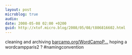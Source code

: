 ```yaml
---
layout: post
microblog: true
audio: 
date: 2008-05-08 02:00 +0200
guid: http://xtof.micro.blog/2008/05/08/t806816602.html
---
```

cleaning and archiving [barcamp.org/WordCampP...](http://barcamp.org/WordCampParis) hoping a wordcampparis2 ? #namingconvention
